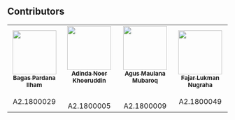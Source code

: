 ## Contributors

<table>
    <tr>
        <td align="center">
            <a href="#"><img src="https://avatars2.githubusercontent.com/u/61415528?s=460&v=4" width="100px;"
            alt="" /><br /><sub><b>Bagas Pardana Ilham</b></sub></a><br /><br>A2.1800029</br>
        </td>
        <td align="center">
            <a href="#"><img src="https://avatars1.githubusercontent.com/u/61410101?s=460&u=a69613356637b79d5c15a36ba38c58986773825a&v=4" width="100px;" alt="" /><br /><sub><b>Adinda Noer Khoeruddin<br></b></sub></a><br /><br>A2.1800005</br>
        </td>
        <td align="center">
            <a href="#"><img src="https://avatars0.githubusercontent.com/u/61534553?s=460&u=052310d14cd681173f4e08dff5e0a64b9baee5c1&v=4" width="100px;" alt=""/><br /><sub><b>Agus Maulana Mubaroq<br></b></sub></a><br /><br>A2.1800009</br>
        </td>
        <td align="center">
            <a href="#"><img src="https://avatars1.githubusercontent.com/u/61658057?s=460&u=b675694a6b50a6d28d3264848a7a4144d16619ac&v=4" width="100px;"
            alt="" /><br /><sub><b>Fajar Lukman Nugraha</b></sub></a><br /><br>A2.1800049</br>
        </td>
    </tr>
</table>
